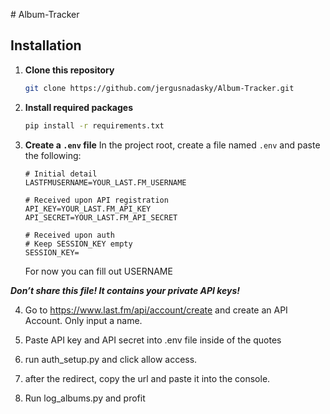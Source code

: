 ﻿﻿# Album-Tracker

## Installation

1. **Clone this repository**
   ```bash
   git clone https://github.com/jergusnadasky/Album-Tracker.git
   
2. **Install required packages**
   ```bash
   pip install -r requirements.txt
   
3. **Create a `.env` file**
   In the project root, create a file named `.env` and paste the following:

   ```env
   # Initial detail
   LASTFMUSERNAME=YOUR_LAST.FM_USERNAME

   # Received upon API registration
   API_KEY=YOUR_LAST.FM_API_KEY
   API_SECRET=YOUR_LAST.FM_API_SECRET

   # Received upon auth
   # Keep SESSION_KEY empty
   SESSION_KEY=
   ```
   For now you can fill out USERNAME

  ***Don’t share this file! It contains your private API keys!***

  4. Go to https://www.last.fm/api/account/create and create an API Account. Only input a name.

  5. Paste API key and API secret into .env file inside of the quotes

  6. run auth_setup.py and click allow access.

  7. after the redirect, copy the url and paste it into the console.

  8. Run log_albums.py and profit


